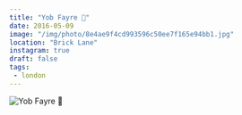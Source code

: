 ```yaml
---
title: "Yob Fayre 🌊"
date: 2016-05-09
image: "/img/photo/8e4ae9f4cd993596c50ee7f165e94bb1.jpg"
location: "Brick Lane"
instagram: true
draft: false
tags:
 - london
---
```


![Yob Fayre 🌊](/img/photo/8e4ae9f4cd993596c50ee7f165e94bb1.jpg)
